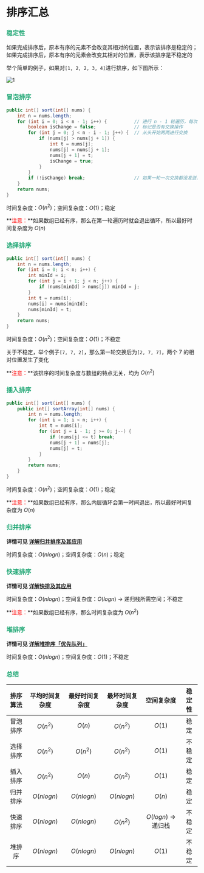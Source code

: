 # 排序汇总

### <font color=#1FA774>稳定性</font>

如果完成排序后，原本有序的元素不会改变其相对的位置，表示该排序是稳定的；如果完成排序后，原本有序的元素会改变其相对的位置，表示该排序是不稳定的

举个简单的例子，如果对`[1, 2, 2, 3, 4]`进行排序，如下图所示：

![1](https://cdn.jsdelivr.net/gh/LFool/new-image-hosting@master/20230609/0146091686246369aDOp9L1.svg)

### <font color=#1FA774>冒泡排序</font>

```java
public int[] sort(int[] nums) {
    int n = nums.length;
    for (int i = 0; i < n - 1; i++) {          // 进行 n - 1 轮遍历，每次都将值最大元素挪到最右边
        boolean isChange = false;              // 标记是否有交换操作
        for (int j = 0; j < n - i - 1; j++) {  // 从头开始两两进行交换
            if (nums[j] > nums[j + 1]) {
                int t = nums[j];
                nums[j] = nums[j + 1];
                nums[j + 1] = t;
                isChange = true;
            }
        }
        if (!isChange) break;                  // 如果一轮一次交换都没发送，表示元素均有序，直接退出循环
    }
    return nums;
}
```

时间复杂度：$O(n^2)$；空间复杂度：$O(1)$；稳定

**<font color='red'>注意：</font>**如果数组已经有序，那么在第一轮遍历时就会退出循环，所以最好时间复杂度为 $O(n)$

### <font color=#1FA774>选择排序</font>

```java
public int[] sort(int[] nums) {
    int n = nums.length;
    for (int i = 0; i < n; i++) {
        int minId = i;
        for (int j = i + 1; j < n; j++) {
            if (nums[minId] > nums[j]) minId = j;
        }
        int t = nums[i];
        nums[i] = nums[minId];
        nums[minId] = t;
    }
    return nums;
}
```

时间复杂度：$O(n^2)$；空间复杂度：$O(1)$；不稳定

关于不稳定，举个例子`[7, 7, 2]`，那么第一轮交换后为`[2, 7, 7]`，两个 7 的相对位置发生了变化

**<font color='red'>注意：</font>**该排序的时间复杂度与数组的特点无关，均为 $O(n^2)$

### <font color=#1FA774>插入排序</font>

```java
public int[] sort(int[] nums) {
    public int[] sortArray(int[] nums) {
        int n = nums.length;
        for (int i = 1; i < n; i++) {
            int t = nums[i];
            for (int j = i - 1; j >= 0; j--) {
                if (nums[j] <= t) break;
                nums[j + 1] = nums[j];
                nums[j] = t;
            }
        }
        return nums;
    }
}
```

时间复杂度：$O(n^2)$；空间复杂度：$O(1)$；稳定

**<font color='red'>注意：</font>**如果数组已经有序，那么内层循环会第一时间退出，所以最好时间复杂度为 $O(n)$

### <font color=#1FA774>归并排序</font>

**详情可见 [详解归并排序及其应用](./详解归并排序及其应用.html)**

时间复杂度：$O(nlogn)$；空间复杂度：$O(n)$；稳定


### <font color=#1FA774>快速排序</font>

**详情可见 [详解快排及其应用](./详解快排及其应用.html)**

时间复杂度：$O(nlogn)$；空间复杂度：$O(logn)$ -> 递归栈所需空间；不稳定

**<font color='red'>注意：</font>**如果数组已经有序，那么时间复杂度为 $O(n^2)$

### <font color=#1FA774>堆排序</font>

**详情可见 [详解堆排序「优先队列」](./详解堆排序-优先队列.html)**

时间复杂度：$O(nlogn)$；空间复杂度：$O(1)$；不稳定

### <font color=#1FA774>总结</font>

| 排序算法 | 平均时间复杂度 | 最好时间复杂度 | 最坏时间复杂度 |     空间复杂度      | 稳定性 |
| :------: | :------------: | :------------: | :------------: | :-----------------: | :----: |
| 冒泡排序 |    $O(n^2)$    |     $O(n)$     |    $O(n^2)$    |       $O(1)$        |  稳定  |
| 选择排序 |    $O(n^2)$    |    $O(n^2)$    |    $O(n^2)$    |       $O(1)$        | 不稳定 |
| 插入排序 |    $O(n^2)$    |     $O(n)$     |    $O(n^2)$    |       $O(1)$        |  稳定  |
| 归并排序 |   $O(nlogn)$   |   $O(nlogn)$   |   $O(nlogn)$   |       $O(n)$        |  稳定  |
| 快速排序 |   $O(nlogn)$   |   $O(nlogn)$   |    $O(n^2)$    | $O(logn)$ -> 递归栈 | 不稳定 |
|  堆排序  |   $O(nlogn)$   |   $O(nlogn)$   |   $O(nlogn)$   |       $O(1)$        | 不稳定 |